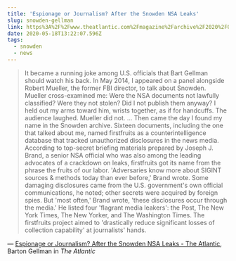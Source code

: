 ```yaml
---
title: 'Espionage or Journalism? After the Snowden NSA Leaks'
slug: snowden-gellman
link: https%3A%2F%2Fwww.theatlantic.com%2Fmagazine%2Farchive%2F2020%2F06%2Fedward-snowden-operation-firstfruits%2F610573%2F%3Futm_term%3D2020-05-18T10%25253A00%25253A42%26utm_content%3Dedit-promo%26utm_source%3Dtwitter%26utm_medium%3Dsocial%26utm_campaign%3Dthe-atlantic
date: 2020-05-18T13:22:07.596Z
tags:
  - snowden
  - news
---
```


> It became a running joke among U.S. officials that Bart Gellman should watch his back. In May 2014, I appeared on a panel alongside Robert Mueller, the former FBI director, to talk about Snowden. Mueller cross-examined me: Were the NSA documents not lawfully classified? Were they not stolen? Did I not publish them anyway? I held out my arms toward him, wrists together, as if for handcuffs. The audience laughed. Mueller did not.
> ...
> Then came the day I found my name in the Snowden archive. Sixteen documents, including the one that talked about me, named firstfruits as a counterintelligence database that tracked unauthorized disclosures in the news media. According to top-secret briefing materials prepared by Joseph J. Brand, a senior NSA official who was also among the leading advocates of a crackdown on leaks, firstfruits got its name from the phrase the fruits of our labor. 'Adversaries know more about SIGINT sources & methods today than ever before,' Brand wrote. Some damaging disclosures came from the U.S. government's own official communications, he noted; other secrets were acquired by foreign spies. But 'most often,' Brand wrote, 'these disclosures occur through the media.' He listed four 'flagrant media leakers': the Post, The New York Times, The New Yorker, and The Washington Times. The firstfruits project aimed to 'drastically reduce significant losses of collection capability' at journalists' hands.

&mdash; [Espionage or Journalism? After the Snowden NSA Leaks - The Atlantic](https://www.theatlantic.com/magazine/archive/2020/06/edward-snowden-operation-firstfruits/610573/), Barton Gellman in _The Atlantic_